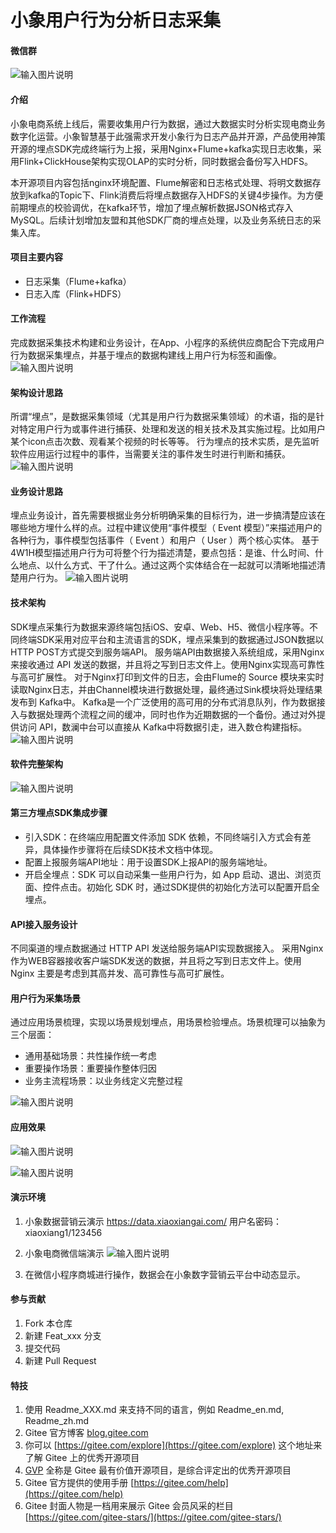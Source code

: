 # 小象用户行为分析日志采集
#### 微信群
![输入图片说明](https://images.gitee.com/uploads/images/2021/0504/121057_ca039fc3_5325125.png "屏幕截图.png")

#### 介绍
小象电商系统上线后，需要收集用户行为数据，通过大数据实时分析实现电商业务数字化运营。小象智慧基于此强需求开发小象行为日志产品并开源，产品使用神策开源的埋点SDK完成终端行为上报，采用Nginx+Flume+kafka实现日志收集，采用Flink+ClickHouse架构实现OLAP的实时分析，同时数据会备份写入HDFS。

本开源项目内容包括nginx环境配置、Flume解密和日志格式处理、将明文数据存放到kafka的Topic下、Flink消费后将埋点数据存入HDFS的关键4步操作。为方便前期埋点的校验调优，在kafka环节，增加了埋点解析数据JSON格式存入MySQL。后续计划增加友盟和其他SDK厂商的埋点处理，以及业务系统日志的采集入库。

#### 项目主要内容
- 日志采集（Flume+kafka）
- 日志入库（Flink+HDFS）

#### 工作流程
完成数据采集技术构建和业务设计，在App、小程序的系统供应商配合下完成用户行为数据采集埋点，并基于埋点的数据构建线上用户行为标签和画像。
 ![输入图片说明](https://images.gitee.com/uploads/images/2021/0504/115612_bbd97789_5325125.png "屏幕截图.png")

#### 架构设计思路
所谓“埋点”，是数据采集领域（尤其是用户行为数据采集领域）的术语，指的是针对特定用户行为或事件进行捕获、处理和发送的相关技术及其实施过程。比如用户某个icon点击次数、观看某个视频的时长等等。
行为埋点的技术实质，是先监听软件应用运行过程中的事件，当需要关注的事件发生时进行判断和捕获。
![输入图片说明](https://images.gitee.com/uploads/images/2021/0504/115703_4013e7fa_5325125.png "屏幕截图.png") 

#### 业务设计思路
埋点业务设计，首先需要根据业务分析明确采集的目标行为，进一步搞清楚应该在哪些地方埋什么样的点。过程中建议使用“事件模型（ Event 模型）”来描述用户的各种行为，事件模型包括事件（ Event ）和用户（ User ）两个核心实体。
基于4W1H模型描述用户行为可将整个行为描述清楚，要点包括：是谁、什么时间、什么地点、以什么方式、干了什么。通过这两个实体结合在一起就可以清晰地描述清楚用户行为。
![输入图片说明](https://images.gitee.com/uploads/images/2021/0504/115753_e474aeec_5325125.png "屏幕截图.png")
 
#### 技术架构
SDK埋点采集行为数据来源终端包括iOS、安卓、Web、H5、微信小程序等。不同终端SDK采用对应平台和主流语言的SDK，埋点采集到的数据通过JSON数据以HTTP POST方式提交到服务端API。
服务端API由数据接入系统组成，采用Nginx来接收通过 API 发送的数据，并且将之写到日志文件上。使用Nginx实现高可靠性与高可扩展性。
对于Nginx打印到文件的日志，会由Flume的 Source 模块来实时读取Nginx日志，并由Channel模块进行数据处理，最终通过Sink模块将处理结果发布到 Kafka中。
Kafka是一个广泛使用的高可用的分布式消息队列，作为数据接入与数据处理两个流程之间的缓冲，同时也作为近期数据的一个备份。通过对外提供访问 API，数澜中台可以直接从 Kafka中将数据引走，进入数仓构建指标。
![输入图片说明](https://images.gitee.com/uploads/images/2021/0504/120743_443b0e95_5325125.png "屏幕截图.png")

#### 软件完整架构
![输入图片说明](https://images.gitee.com/uploads/images/2021/0427/092847_e6c637d8_5325125.png "屏幕截图.png")

#### 第三方埋点SDK集成步骤
- 引入SDK：在终端应用配置文件添加 SDK 依赖，不同终端引入方式会有差异，具体操作步骤将在后续SDK技术文档中体现。
- 配置上报服务端API地址：用于设置SDK上报API的服务端地址。
- 开启全埋点：SDK 可以自动采集一些用户行为，如 App 启动、退出、浏览页面、控件点击。初始化 SDK 时，通过SDK提供的初始化方法可以配置开启全埋点。

#### API接入服务设计
不同渠道的埋点数据通过 HTTP API 发送给服务端API实现数据接入。
采用Nginx作为WEB容器接收客户端SDK发送的数据，并且将之写到日志文件上。使用 Nginx 主要是考虑到其高并发、高可靠性与高可扩展性。 

#### 用户行为采集场景
通过应用场景梳理，实现以场景规划埋点，用场景检验埋点。场景梳理可以抽象为三个层面：
- 通用基础场景：共性操作统一考虑
- 重要操作场景：重要操作整体归因
- 业务主流程场景：以业务线定义完整过程

![输入图片说明](https://images.gitee.com/uploads/images/2021/0504/121549_e747bcc1_5325125.png "屏幕截图.png")

#### 应用效果
![输入图片说明](https://images.gitee.com/uploads/images/2021/0504/123053_dbdac86e_5325125.png "屏幕截图.png")

![输入图片说明](https://images.gitee.com/uploads/images/2021/0504/123137_fa582c65_5325125.png "屏幕截图.png")

#### 演示环境

1.  小象数据营销云演示
https://data.xiaoxiangai.com/   用户名密码：xiaoxiang1/123456

2.  小象电商微信端演示
![输入图片说明](https://images.gitee.com/uploads/images/2021/0427/103121_7638f5ba_5325125.png "屏幕截图.png")

3.  在微信小程序商城进行操作，数据会在小象数字营销云平台中动态显示。

#### 参与贡献

1.  Fork 本仓库
2.  新建 Feat_xxx 分支
3.  提交代码
4.  新建 Pull Request


#### 特技

1.  使用 Readme\_XXX.md 来支持不同的语言，例如 Readme\_en.md, Readme\_zh.md
2.  Gitee 官方博客 [blog.gitee.com](https://blog.gitee.com)
3.  你可以 [https://gitee.com/explore](https://gitee.com/explore) 这个地址来了解 Gitee 上的优秀开源项目
4.  [GVP](https://gitee.com/gvp) 全称是 Gitee 最有价值开源项目，是综合评定出的优秀开源项目
5.  Gitee 官方提供的使用手册 [https://gitee.com/help](https://gitee.com/help)
6.  Gitee 封面人物是一档用来展示 Gitee 会员风采的栏目 [https://gitee.com/gitee-stars/](https://gitee.com/gitee-stars/)
